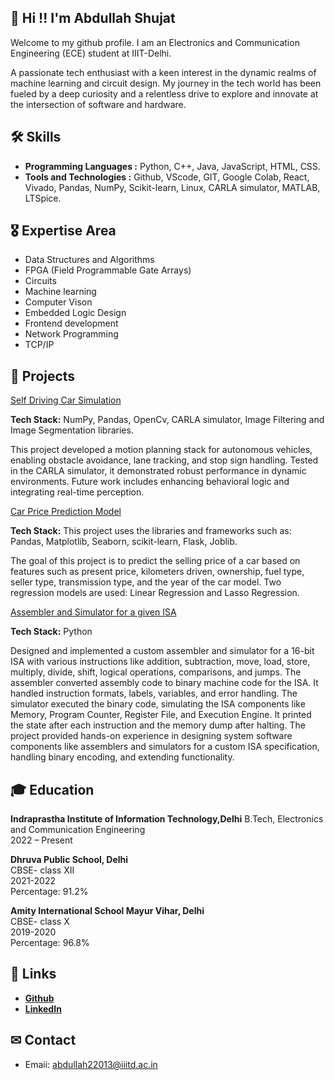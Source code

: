 
## 👋 Hi !! I'm Abdullah Shujat

Welcome to my github profile. I am an Electronics and Communication Engineering (ECE) student at IIIT-Delhi.

A passionate tech enthusiast with a keen interest in the dynamic realms of machine learning and circuit design. My journey in the tech world has been fueled by a deep curiosity and a relentless drive to explore and innovate at the intersection of software and hardware.

## 🛠️ Skills

* **Programming Languages :** Python, C++, Java, JavaScript, HTML, CSS.
* **Tools and Technologies :** Github, VScode, GIT, Google Colab, React, Vivado, Pandas, NumPy, Scikit-learn, Linux, CARLA simulator, MATLAB, LTSpice.

## 🎖️ Expertise Area

* Data Structures and Algorithms
* FPGA (Field Programmable Gate Arrays)
* Circuits
* Machine learning
* Computer Vison
* Embedded Logic Design
* Frontend development
* Network Programming
* TCP/IP 

## 🎯 Projects

[Self Driving Car Simulation](https://github.com/Abdullah22013/Self-Driving-Car-Simulation.git) 

**Tech Stack:** NumPy, Pandas, OpenCv, CARLA simulator, Image Filtering and Image Segmentation libraries.

This project developed a motion planning stack for autonomous vehicles, enabling obstacle avoidance, lane tracking, and stop sign handling. Tested in the CARLA simulator, it demonstrated robust performance in dynamic environments. Future work includes enhancing behavioral logic and integrating real-time perception.

 
[Car Price Prediction Model](https://github.com/Abdullah22013/Car-Price-Prediction-Model.git) 

**Tech Stack:** This project uses the libraries and frameworks such as: Pandas, Matplotlib, Seaborn, scikit-learn, Flask, Joblib.

The goal of this project is to predict the selling price of a car based on features such as present price, kilometers driven, ownership, fuel type, seller type, transmission type, and the year of the car model. Two regression models are used: Linear Regression and Lasso Regression.


[Assembler and Simulator for a given ISA](https://github.com/Abdullah22013/Car-Price-Prediction-Model.git) 

**Tech Stack:** Python

Designed and implemented a custom assembler and simulator for a 16-bit ISA with various instructions like addition, subtraction, move, load, store, multiply, divide, shift, logical operations, comparisons, and jumps. The assembler converted assembly code to binary machine code for the ISA. It handled instruction formats, labels, variables, and error handling.
The simulator executed the binary code, simulating the ISA components like Memory, Program Counter, Register File, and Execution Engine. It printed the state after each instruction and the memory dump after halting. The project provided hands-on experience in designing system software components like assemblers and simulators for a custom ISA specification, handling binary encoding, and extending functionality.

## 🎓 Education

**Indraprastha Institute of Information Technology,Delhi**
B.Tech, Electronics and Communication Engineering\
2022 – Present

**Dhruva Public School, Delhi**\
CBSE- class XII \
2021-2022\
Percentage: 91.2%

**Amity International School Mayur Vihar, Delhi**\
CBSE- class X \
2019-2020\
Percentage: 96.8%

## 🔗 Links
* **[Github](https://github.com/Abdullah22013)**
* **[LinkedIn](www.linkedin.com/in/abdullah-shujat)**

## ✉ Contact 

* Emaii: abdullah22013@iiitd.ac.in


